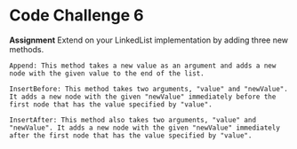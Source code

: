 # Code Challenge 6

**Assignment**
Extend on your LinkedList implementation by adding three new methods.

    Append: This method takes a new value as an argument and adds a new node with the given value to the end of the list.

    InsertBefore: This method takes two arguments, "value" and "newValue". It adds a new node with the given "newValue" immediately before the first node that has the value specified by "value".

    InsertAfter: This method also takes two arguments, "value" and "newValue". It adds a new node with the given "newValue" immediately after the first node that has the value specified by "value".
